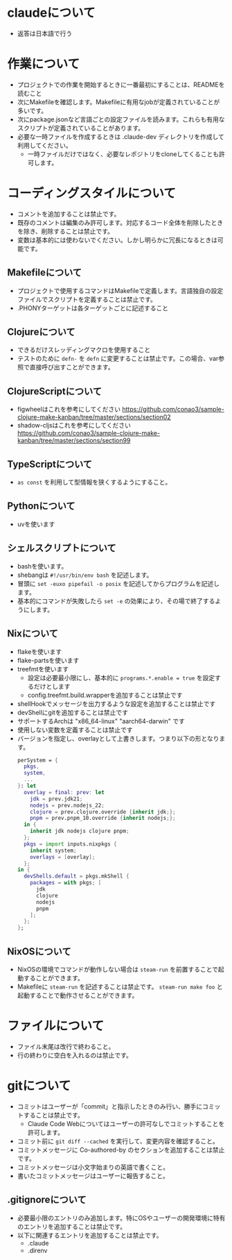 # claudeについて
- 返答は日本語で行う

# 作業について
- プロジェクトでの作業を開始するときに一番最初にすることは、READMEを読むこと
- 次にMakefileを確認します。Makefileに有用なjobが定義されていることが多いです。
- 次にpackage.jsonなど言語ごとの設定ファイルを読みます。これらも有用なスクリプトが定義されていることがあります。
- 必要な一時ファイルを作成するときは .claude-dev ディレクトリを作成して利用してください。
  - 一時ファイルだけではなく、必要なレポジトリをcloneしてくることも許可します。

# コーディングスタイルについて
- コメントを追加することは禁止です。
- 既存のコメントは編集のみ許可します。対応するコード全体を削除したときを除き、削除することは禁止です。
- 変数は基本的には使わないでください。しかし明らかに冗長になるときは可能です。

## Makefileについて
- プロジェクトで使用するコマンドはMakefileで定義します。言語独自の設定ファイルでスクリプトを定義することは禁止です。
- .PHONYターゲットは各ターゲットごとに記述すること

## Clojureについて
- できるだけスレッディングマクロを使用すること
- テストのために `defn-` を `defn` に変更することは禁止です。この場合、var参照で直接呼び出すことができます。

## ClojureScriptについて
- figwheelはこれを参考にしてください https://github.com/conao3/sample-clojure-make-kanban/tree/master/sections/section02
- shadow-cljsはこれを参考にしてください https://github.com/conao3/sample-clojure-make-kanban/tree/master/sections/section99

## TypeScriptについて
- `as const` を利用して型情報を狭くするようにすること。

## Pythonについて
- uvを使います

## シェルスクリプトについて
- bashを使います。
- shebangは `#!/usr/bin/env bash` を記述します。
- 冒頭に `set -euxo pipefail -o posix` を記述してからプログラムを記述します。
- 基本的にコマンドが失敗したら `set -e` の効果により、その場で終了するようにします。

## Nixについて
- flakeを使います
- flake-partsを使います
- treefmtを使います
  - 設定は必要最小限にし、基本的に `programs.*.enable = true` を設定するだけとします
  - config.treefmt.build.wrapperを追加することは禁止です
- shellHookでメッセージを出力するような設定を追加することは禁止です
- devShellにgitを追加することは禁止です
- サポートするArchは "x86_64-linux" "aarch64-darwin" です
- 使用しない変数を定義することは禁止です
- バージョンを指定し、overlayとして上書きします。つまり以下の形となります。
  ```nix
  perSystem = {
    pkgs,
    system,
    ...
  }: let
    overlay = final: prev: let
      jdk = prev.jdk21;
      nodejs = prev.nodejs_22;
      clojure = prev.clojure.override {inherit jdk;};
      pnpm = prev.pnpm_10.override {inherit nodejs;};
    in {
      inherit jdk nodejs clojure pnpm;
    };
    pkgs = import inputs.nixpkgs {
      inherit system;
      overlays = [overlay];
    };
  in {
    devShells.default = pkgs.mkShell {
      packages = with pkgs; [
        jdk
        clojure
        nodejs
        pnpm
      ];
    };
  };
  ```

## NixOSについて
- NixOSの環境でコマンドが動作しない場合は `steam-run` を前置することで起動することができます。
- Makefileに `steam-run` を記述することは禁止です。 `steam-run make foo` と起動することで動作させることができます。

# ファイルについて
- ファイル末尾は改行で終わること。
- 行の終わりに空白を入れるのは禁止です。

# gitについて
- コミットはユーザーが「commit」と指示したときのみ行い、勝手にコミットすることは禁止です。
  - Claude Code Webについてはユーザーの許可なしでコミットすることを許可します。
- コミット前に `git diff --cached` を実行して、変更内容を確認すること。
- コミットメッセージに Co-authored-by のセクションを追加することは禁止です。
- コミットメッセージは小文字始まりの英語で書くこと。
- 書いたコミットメッセージはユーザーに報告すること。

## .gitignoreについて
- 必要最小限のエントリのみ追加します。特にOSやユーザーの開発環境に特有のエントリを追加することは禁止です。
- 以下に関連するエントリを追加することは禁止です。
  - .claude
  - .direnv
